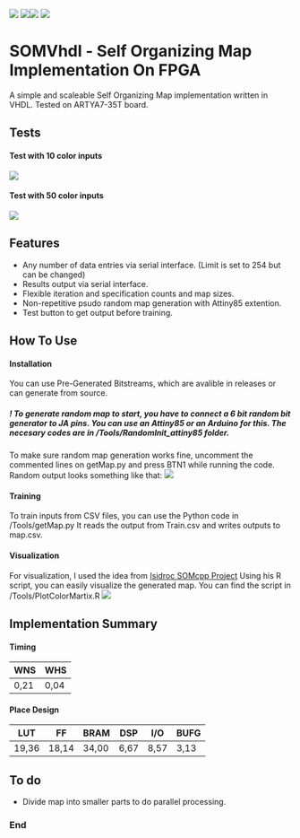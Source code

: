 
![](https://img.shields.io/github/stars/tuhalf/SOMvhdl.svg) ![](https://img.shields.io/github/forks/tuhalf/SOMvhdl.md.svg)![](https://img.shields.io/github/release/tuhalf/SOMvhdl.md.svg) ![](https://img.shields.io/github/issues/tuhalf/SOMvhdl.md.svg)
# SOMVhdl - Self Organizing Map Implementation On FPGA

A simple and scaleable Self Organizing Map implementation written in VHDL. Tested on ARTYA7-35T board.

## Tests
#### Test with 10 color inputs
![](https://github.com/tuhalf/SOMvhdl/Docs/ScreenShots/TenColorsTest.png)
#### Test with 50 color inputs
![](https://github.com/tuhalf/SOMvhdl/Docs/ScreenShots/50ColorsTest.png)

## Features
- Any number of data entries via serial interface. (Limit is set to 254 but can be changed)
- Results output via serial interface.
- Flexible iteration and specification counts and map sizes.
- Non-repetitive psudo random map generation with Attiny85 extention.
- Test button to get output before training.

## How To Use
#### Installation
You can use Pre-Generated Bitstreams, which are avalible in releases or can generate from source. 
##### ! To generate random map to start, you have to connect a 6 bit random bit generator to JA pins. You can use an Attiny85 or an Arduino for this. The necesary codes are in /Tools/RandomInit_attiny85 folder.
To make sure random map generation works fine, uncomment the commented lines on getMap.py and press BTN1 while running the code. Random output looks something like that:
![](https://github.com/tuhalf/SOMvhdl/Docs/ScreenShots/RandomMap.png)

#### Training 
To train inputs from CSV files, you can use the Python code in /Tools/getMap.py It reads the output from Train.csv and writes outputs to map.csv. 
#### Visualization 
For visualization, I used the idea from [Isidroc SOMcpp Project][1] Using his R script, you can easily visualize the generated map. You can find the script in /Tools/PlotColorMartix.R 
![](https://github.com/tuhalf/SOMvhdl/Docs/ScreenShots/R.png)

## Implementation Summary
#### Timing
                    
WNS  | WHS
------------- | -------------
0,21  | 0,04
#### Place Design
| LUT  | FF | BRAM  | DSP | I/O  | BUFG |
| ------------- | ------------- | ------------- | ------------- | ------------- | ------------- |
| 19,36  | 18,14  | 34,00  | 6,67  | 8,57  | 3,13  |
## To do
- Divide map into smaller parts to do parallel processing.

### End
[1]: https://github.com/isidroc/SOMcpp "Isidroc's SOMcpp project"